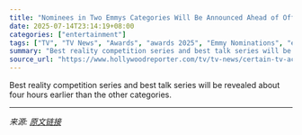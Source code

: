 ```yaml
---
title: "Nominees in Two Emmys Categories Will Be Announced Ahead of Official TV Academy Livestream"
date: 2025-07-14T23:14:19+08:00
categories: ["entertainment"]
tags: ["TV", "TV News", "Awards", "awards 2025", "Emmy Nominations", "emmys", "Emmys 2025"]
summary: "Best reality competition series and best talk series will be revealed about four hours earlier than the other categories."
source_url: "https://www.hollywoodreporter.com/tv/tv-news/certain-tv-academy-emmy-nominees-revealed-early-livestream-1236314491/"
---
```


Best reality competition series and best talk series will be revealed about four hours earlier than the other categories.

---

*来源: [原文链接](https://www.hollywoodreporter.com/tv/tv-news/certain-tv-academy-emmy-nominees-revealed-early-livestream-1236314491/)*
